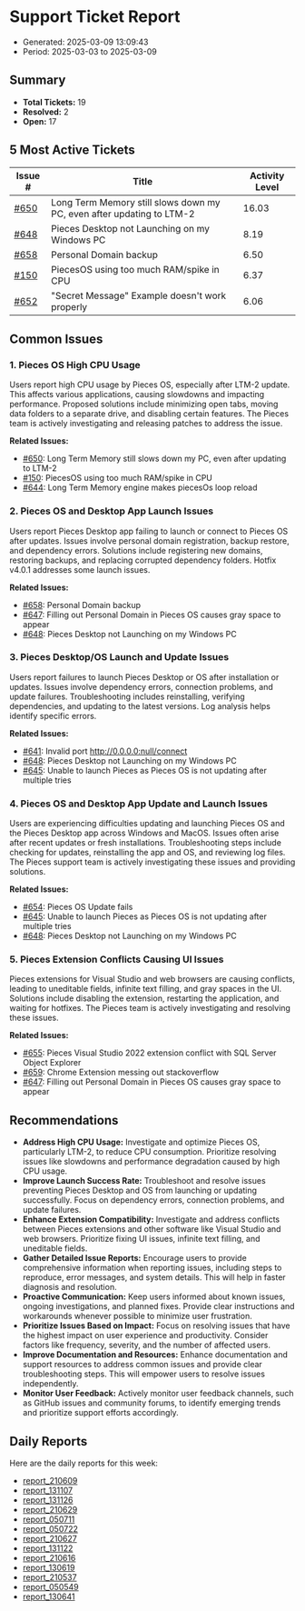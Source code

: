 # Support Ticket Report
- Generated: 2025-03-09 13:09:43
- Period: 2025-03-03 to 2025-03-09

## Summary
- **Total Tickets:** 19
- **Resolved:** 2
- **Open:** 17

## 5 Most Active Tickets
| Issue # | Title | Activity Level |
|---------|-------|----------------|
| [#650](https://github.com/pieces-app/support/issues/650) | Long Term Memory still slows down my PC, even after updating to LTM-2 | 16.03 |
| [#648](https://github.com/pieces-app/support/issues/648) | Pieces Desktop not Launching on my Windows PC | 8.19 |
| [#658](https://github.com/pieces-app/support/issues/658) | Personal Domain backup | 6.50 |
| [#150](https://github.com/pieces-app/support/issues/150) | PiecesOS using too much RAM/spike in CPU | 6.37 |
| [#652](https://github.com/pieces-app/support/issues/652) | "Secret Message" Example doesn't work properly | 6.06 |

## Common Issues
### 1. Pieces OS High CPU Usage
Users report high CPU usage by Pieces OS, especially after LTM-2 update. This affects various applications, causing slowdowns and impacting performance. Proposed solutions include minimizing open tabs, moving data folders to a separate drive, and disabling certain features. The Pieces team is actively investigating and releasing patches to address the issue.

**Related Issues:**
- [#650](https://github.com/pieces-app/support/issues/650): Long Term Memory still slows down my PC, even after updating to LTM-2
- [#150](https://github.com/pieces-app/support/issues/150): PiecesOS using too much RAM/spike in CPU
- [#644](https://github.com/pieces-app/support/issues/644): Long Term Memory engine makes piecesOs loop reload

### 2. Pieces OS and Desktop App Launch Issues
Users report Pieces Desktop app failing to launch or connect to Pieces OS after updates. Issues involve personal domain registration, backup restore, and dependency errors. Solutions include registering new domains, restoring backups, and replacing corrupted dependency folders. Hotfix v4.0.1 addresses some launch issues.

**Related Issues:**
- [#658](https://github.com/pieces-app/support/issues/658): Personal Domain backup
- [#647](https://github.com/pieces-app/support/issues/647): Filling out Personal Domain in Pieces OS causes gray space to appear
- [#648](https://github.com/pieces-app/support/issues/648): Pieces Desktop not Launching on my Windows PC

### 3. Pieces Desktop/OS Launch and Update Issues
Users report failures to launch Pieces Desktop or OS after installation or updates. Issues involve dependency errors, connection problems, and update failures. Troubleshooting includes reinstalling, verifying dependencies, and updating to the latest versions. Log analysis helps identify specific errors.

**Related Issues:**
- [#641](https://github.com/pieces-app/support/issues/641): Invalid port http://0.0.0.0:null/connect
- [#648](https://github.com/pieces-app/support/issues/648): Pieces Desktop not Launching on my Windows PC
- [#645](https://github.com/pieces-app/support/issues/645): Unable to launch Pieces as Pieces OS is not updating after multiple tries

### 4. Pieces OS and Desktop App Update and Launch Issues
Users are experiencing difficulties updating and launching Pieces OS and the Pieces Desktop app across Windows and MacOS.  Issues often arise after recent updates or fresh installations.  Troubleshooting steps include checking for updates, reinstalling the app and OS, and reviewing log files.  The Pieces support team is actively investigating these issues and providing solutions.

**Related Issues:**
- [#654](https://github.com/pieces-app/support/issues/654): Pieces OS Update fails
- [#645](https://github.com/pieces-app/support/issues/645): Unable to launch Pieces as Pieces OS is not updating after multiple tries
- [#648](https://github.com/pieces-app/support/issues/648): Pieces Desktop not Launching on my Windows PC

### 5. Pieces Extension Conflicts Causing UI Issues
Pieces extensions for Visual Studio and web browsers are causing conflicts, leading to uneditable fields, infinite text filling, and gray spaces in the UI. Solutions include disabling the extension, restarting the application, and waiting for hotfixes. The Pieces team is actively investigating and resolving these issues.

**Related Issues:**
- [#655](https://github.com/pieces-app/support/issues/655): Pieces Visual Studio 2022 extension conflict with SQL Server Object Explorer
- [#659](https://github.com/pieces-app/support/issues/659): Chrome Extension messing out stackoverflow
- [#647](https://github.com/pieces-app/support/issues/647): Filling out Personal Domain in Pieces OS causes gray space to appear


## Recommendations
- **Address High CPU Usage:** Investigate and optimize Pieces OS, particularly LTM-2, to reduce CPU consumption. Prioritize resolving issues like slowdowns and performance degradation caused by high CPU usage.
- **Improve Launch Success Rate:** Troubleshoot and resolve issues preventing Pieces Desktop and OS from launching or updating successfully. Focus on dependency errors, connection problems, and update failures.
- **Enhance Extension Compatibility:** Investigate and address conflicts between Pieces extensions and other software like Visual Studio and web browsers. Prioritize fixing UI issues, infinite text filling, and uneditable fields.
- **Gather Detailed Issue Reports:** Encourage users to provide comprehensive information when reporting issues, including steps to reproduce, error messages, and system details. This will help in faster diagnosis and resolution.
- **Proactive Communication:** Keep users informed about known issues, ongoing investigations, and planned fixes. Provide clear instructions and workarounds whenever possible to minimize user frustration.
- **Prioritize Issues Based on Impact:** Focus on resolving issues that have the highest impact on user experience and productivity. Consider factors like frequency, severity, and the number of affected users.
- **Improve Documentation and Resources:** Enhance documentation and support resources to address common issues and provide clear troubleshooting steps. This will empower users to resolve issues independently.
- **Monitor User Feedback:** Actively monitor user feedback channels, such as GitHub issues and community forums, to identify emerging trends and prioritize support efforts accordingly.

## Daily Reports
Here are the daily reports for this week:

- [report_210609](daily/2025-03-04/report_210609.md)
- [report_131107](daily/2025-03-04/report_131107.md)
- [report_131126](daily/2025-03-05/report_131126.md)
- [report_210629](daily/2025-03-05/report_210629.md)
- [report_050711](daily/2025-03-05/report_050711.md)
- [report_050722](daily/2025-03-06/report_050722.md)
- [report_210627](daily/2025-03-06/report_210627.md)
- [report_131122](daily/2025-03-06/report_131122.md)
- [report_210616](daily/2025-03-07/report_210616.md)
- [report_130619](daily/2025-03-08/report_130619.md)
- [report_210537](daily/2025-03-08/report_210537.md)
- [report_050549](daily/2025-03-08/report_050549.md)
- [report_130641](daily/2025-03-09/report_130641.md)
